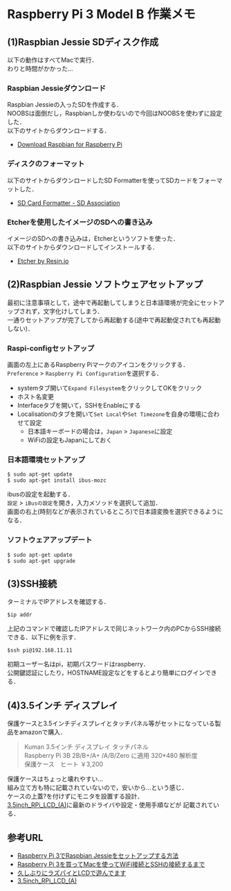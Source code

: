 # Raspberry Pi 3 Model B 作業メモ

## (1)Raspbian Jessie SDディスク作成
以下の動作はすべてMacで実行．  
わりと時間がかかった…  

### Raspbian Jessieダウンロード
Raspbian Jessieの入ったSDを作成する．  
NOOBSは面倒だし，Raspbianしか使わないので今回はNOOBSを使わずに設定した．  
以下のサイトからダウンロードする．

* [Download Raspbian for Raspberry Pi](https://www.raspberrypi.org/downloads/raspbian/)

### ディスクのフォーマット
以下のサイトからダウンロードしたSD Formatterを使ってSDカードをフォーマットした．

* [SD Card Formatter - SD Association](https://www.sdcard.org/downloads/formatter_4/)

### Etcherを使用したイメージのSDへの書き込み
イメージのSDへの書き込みは，Etcherというソフトを使った．  
以下のサイトからダウンロードしてインストールする．

* [Etcher by Resin.io](https://etcher.io/)

## (2)Raspbian Jessie ソフトウェアセットアップ
最初に注意事項として，途中で再起動してしまうと日本語環境が完全にセットアップされず，文字化けしてしまう．  
一通りセットアップが完了してから再起動する(途中で再起動促されても再起動しない)．

### Raspi-configセットアップ
画面の左上にあるRaspberry Piマークのアイコンをクリックする．   
`Preference` > `Raspberry Pi Configuration`を選択する．  

* systemタブ開いて`Expand Filesystem`をクリックしてOKをクリック
* ホスト名変更
* Interfaceタブを開いて，SSHをEnableにする
* Localisationのタブを開いて`Set Local`や`Set Timezone`を自身の環境に合わせて設定
	- 日本語キーボードの場合は，`Japan` > `Japanese`に設定
	- WiFiの設定もJapanにしておく

### 日本語環境セットアップ
```
$ sudo apt-get update
$ sudo apt-get install ibus-mozc
```
ibusの設定を起動する．  
`設定` > `iBusの設定`を開き，入力メソッドを選択して追加．  
画面の右上(時刻などが表示されているところ)で日本語変換を選択できるようになる．

### ソフトウェアアップデート
```
$ sudo apt-get update
$ sudo apt-get upgrade
```

## (3)SSH接続
ターミナルでIPアドレスを確認する．
```
$ip addr
```
上記のコマンドで確認したIPアドレスで同じネットワーク内のPCからSSH接続できる．以下に例を示す．  
```
$ssh pi@192.168.11.11
```
初期ユーザー名はpi，初期パスワードはraspberry．  
公開鍵認証にしたり，HOSTNAME設定などをするとより簡単にログインできる．

## (4)3.5インチ ディスプレイ
保護ケースと3.5インチディスプレイとタッチパネル等がセットになっている製品をamazonで購入．  
> Kuman 3.5インチ ディスプレイ タッチパネル  
Raspberry Pi 3B 2B/B+/A+ /A/B/Zero に適用 320*480 解析度  
保護ケース　ヒート ￥3,200

保護ケースはちょっと壊れやすい…  
組み立て方も特に記載されていないので，安いから…という感じ．  
ケースの上蓋?を付けずにモニタを設置する設計．  
[3.5inch_RPi_LCD_(A)](http://www.waveshare.com/wiki/3.5inch_RPi_LCD_(A))に最新のドライバや設定・使用手順などが
記載されている．

## 参考URL
* [Raspberry Pi 3でRaspbian Jessieをセットアップする方法](http://karaage.hatenadiary.jp/entry/2016/04/03/080000)
* [Raspberry Pi 3を買ってMacを使ってWiFi接続とSSHの接続するまで](http://qiita.com/toshihirock/items/8e7f0887b565defe7989)
* [久しぶりにラズパイとLCDで遊んでます](http://sunao-mita.pgw.jp/blog/index.php/2016/08/17/lcd35i_for_rpi/)
* [3.5inch_RPi_LCD_(A)](http://www.waveshare.com/wiki/3.5inch_RPi_LCD_(A))
